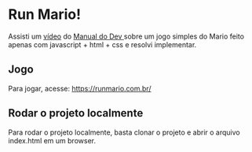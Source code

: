 # Run Mario!


Assisti um <a href="https://www.youtube.com/watch?v=r9buAwVBDhA">vídeo</a> do <a href="https://www.youtube.com/c/ManualdoDev" >Manual do Dev </a> sobre um jogo simples do Mario feito apenas com javascript + html + css e resolvi implementar.

## Jogo

Para jogar, acesse: https://runmario.com.br/

## Rodar o projeto localmente

Para rodar o projeto localmente, basta clonar o projeto e abrir o arquivo index.html em um browser.

